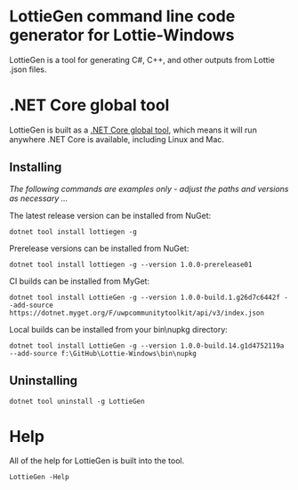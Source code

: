 # LottieGen command line code generator for Lottie-Windows

LottieGen is a tool for generating C#, C++, and other outputs from Lottie .json files.

# .NET Core global tool
LottieGen is built as a [.NET Core global tool](https://docs.microsoft.com/en-us/dotnet/core/tools/global-tools), which means it will run anywhere .NET Core is available, including Linux and Mac.

## Installing
*The following commands are examples only - adjust the paths and versions as necessary ...*

The latest release version can be installed from NuGet:

    dotnet tool install lottiegen -g

Prerelease versions can be installed from NuGet:

    dotnet tool install lottiegen -g --version 1.0.0-prerelease01


CI builds can be installed from MyGet:

    dotnet tool install LottieGen -g --version 1.0.0-build.1.g26d7c6442f --add-source https://dotnet.myget.org/F/uwpcommunitytoolkit/api/v3/index.json 


Local builds can be installed from your bin\nupkg directory:

    dotnet tool install LottieGen -g --version 1.0.0-build.14.g1d4752119a --add-source f:\GitHub\Lottie-Windows\bin\nupkg

## Uninstalling
    dotnet tool uninstall -g LottieGen

# Help
All of the help for LottieGen is built into the tool.

    LottieGen -Help